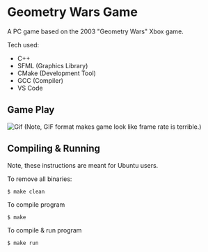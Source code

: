 # Geometry Wars Game

A PC game based on the 2003 "Geometry Wars" Xbox game.

Tech used:
- C++
- SFML (Graphics Library)
- CMake (Development Tool)
- GCC (Compiler)
- VS Code

## Game Play

![Gif](out.gif)
(Note, GIF format makes game look like frame rate is terrible.)

## Compiling & Running

Note, these instructions are meant for Ubuntu users.

To remove all binaries:
```
$ make clean
```

To compile program
```
$ make
```
To compile & run program
```
$ make run
```